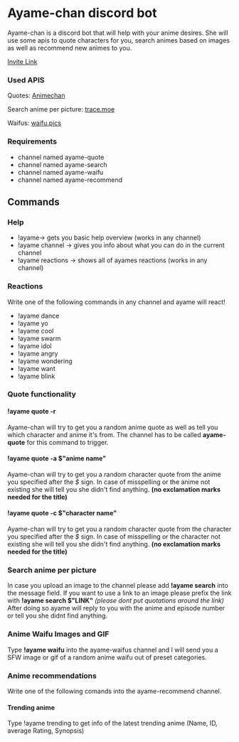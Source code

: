 # Ayame-chan discord bot

Ayame-chan is a discord bot that will help with your anime desires. She will use some apis to quote characters for you, search animes based on images as well as recommend new animes to you.

[Invite Link](https://discord.com/api/oauth2/authorize?client_id=1038809073652609145&permissions=534723950656&scope=bot)

### Used APIS
Quotes: [Animechan](https://animechan.vercel.app)

Search anime per picture: [trace.moe](https://soruly.github.io/trace.moe-api/#/)

Waifus: [waifu.pics](https://waifu.pics/)

### Requirements
- channel named ayame-quote
- channel named ayame-search
- channel named ayame-waifu
- channel named ayame-recommend


## Commands

### Help
- !ayame-> gets you basic help overview (works in any channel)
- !ayame channel -> gives you info about what you can do in the current channel
- !ayame reactions -> shows all of ayames reactions (works in any channel)

### Reactions
Write one of the following commands in any channel and ayame will react!
- !ayame dance
- !ayame yo
- !ayame cool
- !ayame swarm
- !ayame idol
- !ayame angry
- !ayame wondering
- !ayame want
- !ayame blink


### Quote functionality

#### !ayame quote -r
Ayame-chan will try to get you a random anime quote as well as tell you which character and anime it's from. The channel has to be called **ayame-quote** for this command to trigger.

#### !ayame quote -a $"anime name"
Ayame-chan will try to get you a random character quote from the anime you specified after the _$_ sign. In case of misspelling or the anime not existing she will tell you she didn't find anything. **(no exclamation marks needed for the title)**

#### !ayame quote -c $"character name"
Ayame-chan will try to get you a random character quote from the character you specified after the _$_ sign. In case of misspelling or the character not existing she will tell you she didn't find anything. **(no exclamation marks needed for the title)**


### Search anime per picture
In case you upload an image to the channel please add **!ayame search** into the message field.
If you want to use a link to an image please prefix the link with **!ayame search $"LINK"** _(please dont put quotations around the link)_
After doing so ayame will reply to you with the anime and episode number or tell you she didnt find anything.


### Anime Waifu Images and GIF
Type **!ayame waifu** into the ayame-waifus channel and I will send you a SFW image or gif of a random anime waifu out of preset categories.


### Anime recommendations
Write one of the following comands into the ayame-recommend channel.

#### Trending anime
Type !ayame trending to get info of the latest trending anime (Name, ID, average Rating, Synopsis)

